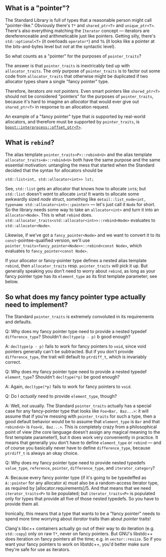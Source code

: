 
What is a "pointer"?
--------------------

The Standard Library is full of types that a reasonable person might call
"pointer-like." Obviously there's `T*` and `shared_ptr<T>` and `unique_ptr<T>`.
There's also everything matching the `Iterator` concept — iterators are
dereferenceable and arithmeticable just like pointers. Getting silly, there's
`std::optional<T>` (it overloads `operator*`) and `T&` (it looks like a pointer
at the bits-and-bytes level but *not* at the syntactic level).

So what counts as a "pointer" for the purposes of `pointer_traits`?

The answer is that `pointer_traits` is inextricably tied up with
`allocator_traits`. The *only* purpose of `pointer_traits` is to factor
out some code from `allocator_traits` that otherwise might be duplicated
if two allocator types share a single "fancy pointer" type.

Therefore, iterators *are not pointers*. Even smart pointers like
`shared_ptr<T>` should not be considered "pointers" for the purposes
of `pointer_traits`, because it's hard to imagine an *allocator* that would
ever give out `shared_ptr<T>` in response to an allocation request.

An example of a "fancy pointer" type that *is* supported by real-world
allocators, and therefore must be supported by `pointer_traits`, is
[`boost::interprocess::offset_ptr<T>`](http://www.boost.org/doc/libs/1_64_0/doc/html/interprocess/offset_ptr.html).

What is `rebind`?
-----------------

The alias template `pointer_traits<P>::rebind<U>` and the
alias template `allocator_traits<A>::rebind<U>` both have the same purpose and
the same essential motivation: untangling the mess that started when the Standard
decided that the syntax for allocators should be

    std::list<int, std::allocator<int>> lst;

See, `std::list` gets an allocator that knows how to allocate `int`s; but
`std::list` doesn't *want* to allocate `int`s! It wants to allocate some awkwardly
sized *node* struct, something like `detail::list_node<int, typename std::allocator<int>::pointer>`
— let's just call it `Node` for short. So the library needs some way to take an
`allocator<int>` and turn it into an `allocator<Node>`. This is what `rebind`
does. `std::allocator_traits<std::allocator<int>>::rebind<Node>` evaluates to
`std::allocator<Node>`.

Likewise, if we've got a `fancy_pointer<Node>` and we want to convert it to
its `const`-pointee-qualified version, we'll use
`pointer_traits<fancy_pointer<Node>>::rebind<const Node>`, which evaluates to
`fancy_pointer<const Node>`.

If your allocator or fancy-pointer type defines a nested alias template `rebind`,
then `allocator_traits` resp. `pointer_traits` will pick it up. But generally
speaking you don't need to worry about `rebind`, as long as your fancy pointer
type has its `element_type` as its first template parameter; see below.

So what does my fancy pointer type actually need to implement?
--------------------------------------------------------------

The Standard `pointer_traits` is extremely convoluted in its requirements
and defaults.

Q: Why does my fancy pointer type need to provide a nested typedef `difference_type`?
Shouldn't `decltype(p - p)` b good enough?

A: `decltype(p - p)` fails to work for fancy pointers to `void`, since void pointers
generally can't be subtracted. But if you don't provide `difference_type`, the trait
will default to `ptrdiff_t`, which is invariably correct.

Q: Why does my fancy pointer type need to provide a nested typedef `element_type`?
Shouldn't `decltype(*p)` be good enough?

A: Again, `decltype(*p)` fails to work for fancy pointers to `void`.

Q: Do I *actually* need to provide `element_type`, though?

A: Well, not usually. The Standard `pointer_traits` actually has a special case for
any fancy-pointer type that looks like `Foo<Bar, Baz...>`: it will assume that if
you're messing with `pointer_traits` for such a type, then a good default behavior
would be to assume that `element_type` is `Bar` and that `rebind<U>` is
`Foo<U, Baz...>`. This is completely crazy from a philosophical point of view
(the core language doesn't assign any magical meaning to the first template parameter!),
but it does work very conveniently in practice. It means that generally you don't
have to define `element_type` or `rebind` — and of course you basically never have
to define `difference_type`, because `ptrdiff_t` is always an okay choice.

Q: Why does my fancy pointer type need to provide nested typedefs `value_type`,
`reference`, `pointer`, `difference_type`, and `iterator_category`?

A: Because every fancy pointer type (if it's going to be typedeffed as `A::pointer`
for any allocator `A`) must also be a random-access iterator type, as required by
[allocator.requirements]/5. And that means that we need `iterator_traits<P>` to be
populated; but `iterator_traits<P>` is populated only for types that provide all
five of those nested typedefs. So you have to provide them all.

Ironically, this means that a type that wants to be a "fancy pointer" needs to
spend more time worrying about *iterator* traits than about *pointer* traits!

Clang's libc++ containers actually go out of their way to do iteration
(e.g. `std::copy`) only on raw `T*`, never on fancy pointers. But GNU's libstdc++
does iteration on fancy pointers all the time; e.g. in `vector::resize`. So if
you want your fancy pointers to work on libstdc++, you'd better make sure they're
safe for use as iterators.

